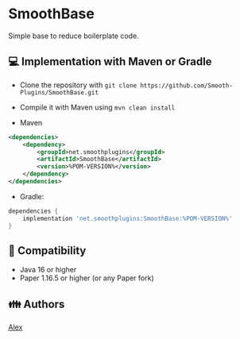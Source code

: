 # SmoothBase

Simple base to reduce boilerplate code.

## 💻 Implementation with Maven or Gradle

- Clone the repository with `git clone https://github.com/Smooth-Plugins/SmoothBase.git`
- Compile it with Maven using `mvn clean install`

- Maven
```xml
<dependencies>
    <dependency>
        <groupId>net.smoothplugins</groupId>
        <artifactId>SmoothBase</artifactId>
        <version>%POM-VERSION%</version>
    </dependency>
</dependencies>
```
- Gradle:
```groovy
dependencies {
    implementation 'net.smoothplugins:SmoothBase:%POM-VERSION%'
}
```

## 🔭 Compatibility

- Java 16 or higher
- Paper 1.16.5 or higher (or any Paper fork)
  

## 👪 Authors

[Alex](https://github.com/alexcastro1919)
